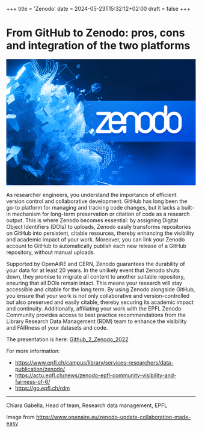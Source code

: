 +++
title = 'Zenodo'
date = 2024-05-23T15:32:12+02:00
draft = false
+++

# From GitHub to Zenodo: pros, cons and integration of the two platforms

![Zenodo logo for Cern](zenodo.jpg)

As researcher engineers, you understand the importance of efficient version control and collaborative development. 
GitHub has long been the go-to platform for managing and tracking code changes, but it lacks a built-in mechanism for long-term preservation or citation of code as a research output. 
This is where Zenodo becomes essential: by assigning Digital Object Identifiers (DOIs) to uploads, Zenodo easily transforms repositories on GitHub into persistent, citable resources, thereby enhancing the visibility and academic impact of your work. 
Moreover, you can link your Zenodo account to GitHub to automatically publish each new release of a GitHub repository, without manual uploads.

Supported by OpenAIRE and CERN, Zenodo guarantees the durability of your data for at least 20 years. 
In the unlikely event that Zenodo shuts down, they promise to migrate all content to another suitable repository, ensuring that all DOIs remain intact. 
This means your research will stay accessible and citable for the long term. 
By using Zenodo alongside GitHub, you ensure that your work is not only collaborative and version-controlled but also preserved and easily citable, thereby securing its academic impact and continuity.
Additionally, affiliating your work with the EPFL Zenodo Community provides access to best practice recommendations from the Library Research Data Management (RDM) team to enhance the visibility and FAIRness of your datasets and code.

The presentation is here: [Github_2_Zenodo_2022](Github_2_Zenodo_2022.pdf)

For more information:
- https://www.epfl.ch/campus/library/services-researchers/data-publication/zenodo/
- https://actu.epfl.ch/news/zenodo-epfl-community-visibility-and-fairness-of-6/
- https://go.epfl.ch/rdm 

---
Chiara Gabella, Head of team, Research data management, EPFL


Image from https://www.openaire.eu/zenodo-update-collaboration-made-easy
